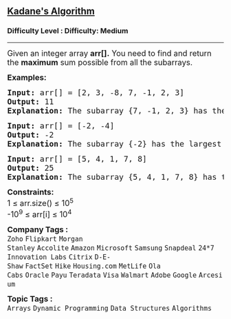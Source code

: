 <h2><a href="https://www.geeksforgeeks.org/problems/kadanes-algorithm-1587115620/1?page=1&category=Arrays,Java&sortBy=submissions">Kadane's Algorithm</a></h2><h3>Difficulty Level : Difficulty: Medium</h3><hr><div class="problems_problem_content__Xm_eO"><p><span style="font-size: 18px;">Given an integer array <strong>arr[].</strong> You need to find and&nbsp;return the <strong>maximum</strong> sum possible from all the subarrays.</span></p>
<p><span style="font-size: 18px;"><strong>Examples:</strong></span></p>
<pre><span style="font-size: 18px;"><strong>Input: </strong></span><span style="font-size: 18px;">arr[] = [2, 3, -8, 7, -1, 2, 3]</span><span style="font-size: 18px;">
<strong>Output: </strong>11<strong>
Explanation: </strong>The subarray {7, -1, 2, 3} has the largest sum 11.</span>
</pre>
<pre><span style="font-size: 18px;"><strong>Input: </strong></span><span style="font-size: 18px;">arr[] = [-2, -4]</span><span style="font-size: 18px;">
<strong>Output: </strong>-2<strong>
Explanation: </strong>The subarray {-2} has the largest sum -2.</span></pre>
<pre><span style="font-size: 18px;"><strong>Input: </strong></span><span style="font-size: 18px;">arr[] = [5, 4, 1, 7, 8]</span><span style="font-size: 18px;">
<strong>Output: </strong>25<strong>
Explanation: </strong>The subarray {5, 4, 1, 7, 8} has the largest sum 25.</span></pre>
<p><span style="font-size: 18px;"><strong>Constraints:<br></strong>1 ≤ arr.size() ≤ 10<sup>5</sup><strong><br></strong></span><span style="font-size: 18px;">-10<sup>9</sup> ≤ arr[i] ≤ 10<sup>4</sup></span></p></div><p><span style=font-size:18px><strong>Company Tags : </strong><br><code>Zoho</code>&nbsp;<code>Flipkart</code>&nbsp;<code>Morgan Stanley</code>&nbsp;<code>Accolite</code>&nbsp;<code>Amazon</code>&nbsp;<code>Microsoft</code>&nbsp;<code>Samsung</code>&nbsp;<code>Snapdeal</code>&nbsp;<code>24*7 Innovation Labs</code>&nbsp;<code>Citrix</code>&nbsp;<code>D-E-Shaw</code>&nbsp;<code>FactSet</code>&nbsp;<code>Hike</code>&nbsp;<code>Housing.com</code>&nbsp;<code>MetLife</code>&nbsp;<code>Ola Cabs</code>&nbsp;<code>Oracle</code>&nbsp;<code>Payu</code>&nbsp;<code>Teradata</code>&nbsp;<code>Visa</code>&nbsp;<code>Walmart</code>&nbsp;<code>Adobe</code>&nbsp;<code>Google</code>&nbsp;<code>Arcesium</code>&nbsp;<br><p><span style=font-size:18px><strong>Topic Tags : </strong><br><code>Arrays</code>&nbsp;<code>Dynamic Programming</code>&nbsp;<code>Data Structures</code>&nbsp;<code>Algorithms</code>&nbsp;